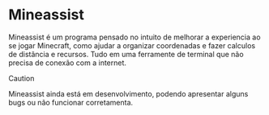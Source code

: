 # Mineassist

Mineassist é um programa pensado no intuito de melhorar a experiencia ao se jogar Minecraft, como ajudar a organizar coordenadas e fazer calculos de distância e recursos.
Tudo em uma ferramente de terminal que não precisa de conexão com a internet.

> [!CAUTION]
> Mineassist ainda está em desenvolvimento, podendo apresentar alguns bugs ou não funcionar corretamenta.
